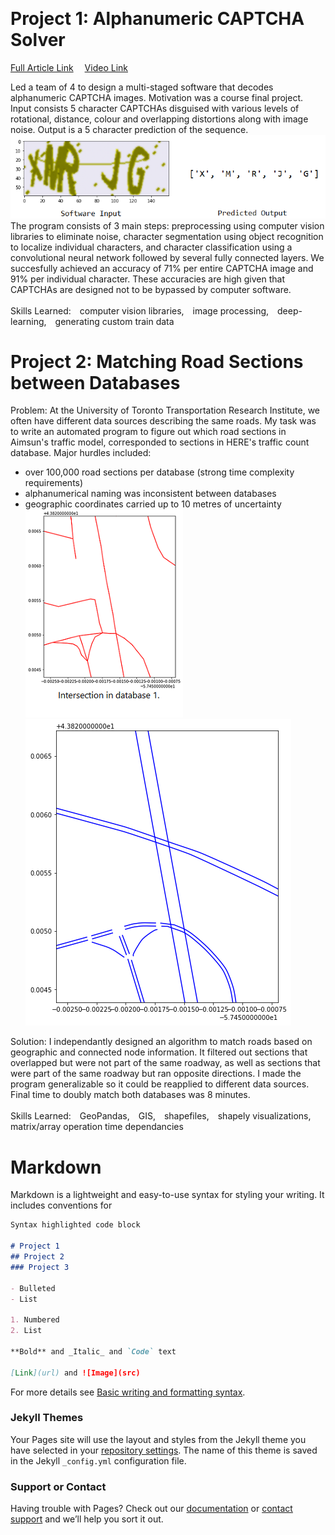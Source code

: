 &nbsp;
# Project 1: Alphanumeric CAPTCHA Solver
[Full Article Link](https://github.com/Ceudan/Alphanumeric-CAPTCHA-Solver)
 [Video Link](https://drive.google.com/file/d/1td802b0Awh8pfEoDKK6pBHAdh1UC6BsB/view?usp=sharing)

Led a team of 4 to design a multi-staged software that decodes alphanumeric CAPTCHA images. Motivation was a course final project. Input consists 5 character CAPTCHAs disguised with various levels of rotational, distance, colour and overlapping distortions along with image noise. Output is a 5 character prediction of the sequence.
![Image of a CAPTCHA and the software's predicted output](images/output.png) 
\
The program consists of 3 main steps: preprocessing using computer vision libraries to eliminate noise, character segmentation using object recognition to localize individual characters, and character classification using a convolutional neural network followed by several fully connected layers. We succesfully achieved an accuracy of 71% per entire CAPTCHA image and 91% per individual character. These accuracies are high given that CAPTCHAs are designed not to be bypassed by computer software. 
\
\
Skills Learned: computer vision libraries, image processing, deep-learning, generating custom train data

# Project 2: Matching Road Sections between Databases
Problem: At the University of Toronto Transportation Research Institute, we often have different data sources describing the same roads. My task was to write an automated program to figure out which road sections in Aimsun's traffic model, corresponded to sections in HERE's traffic count database. Major hurdles included:
- over 100,000 road sections per database (strong time complexity requirements)
- alphanumerical naming was inconsistent between databases
- geographic coordinates carried up to 10 metres of uncertainty
![Visualization of road sections in Database 1](images/ex1_HERE.png) ![Visualization of road sections in Database 2](images/ex1_aimsun.png) 

Solution: I independantly designed an algorithm to match roads based on geographic and connected node information. It filtered out sections that overlapped but were not part of the same roadway, as well as sections that were part of the same roadway but ran opposite directions. I made the program generalizable so it could be reapplied to different data sources. Final time to doubly match both databases was 8 minutes.
\
\
Skills Learned: GeoPandas, GIS, shapefiles, shapely visualizations, matrix/array operation time dependancies

# Markdown 

Markdown is a lightweight and easy-to-use syntax for styling your writing. It includes conventions for

```markdown
Syntax highlighted code block

# Project 1
## Project 2
### Project 3

- Bulleted
- List

1. Numbered
2. List

**Bold** and _Italic_ and `Code` text

[Link](url) and ![Image](src)
```

For more details see [Basic writing and formatting syntax](https://docs.github.com/en/github/writing-on-github/getting-started-with-writing-and-formatting-on-github/basic-writing-and-formatting-syntax).

### Jekyll Themes

Your Pages site will use the layout and styles from the Jekyll theme you have selected in your [repository settings](https://github.com/Ceudan/Coden_Portfolio/settings/pages). The name of this theme is saved in the Jekyll `_config.yml` configuration file.

### Support or Contact

Having trouble with Pages? Check out our [documentation](https://docs.github.com/categories/github-pages-basics/) or [contact support](https://support.github.com/contact) and we’ll help you sort it out.
